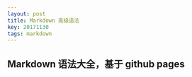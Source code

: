 ```yaml
---
layout: post
title: Markdown 高级语法
key: 20171130
tags: markdown
---
```


Markdown 语法大全，基于 github pages
--------


